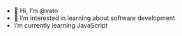 - 👋 Hi, I’m @vato
- 👀 I’m interested in learning about software development
- I’m currently learning JavaScript
